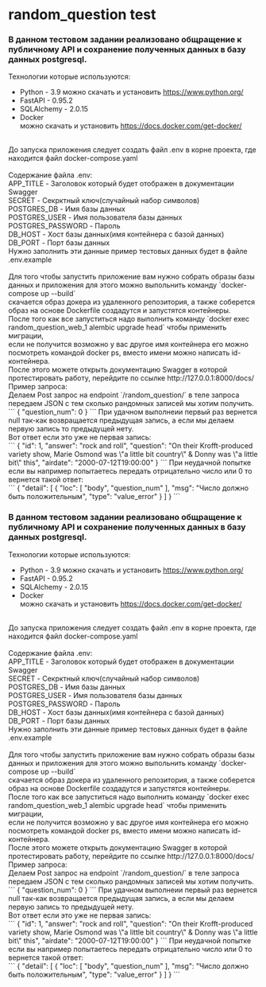 # random_question test
### В данном теcтовом задании реализовано общращение к публичному API и сохранение полученных данных в базу данных postgresql.<br>
Технологии которые используются:<br>
- Python - 3.9 можно скачать и установить https://www.python.org/
- FastAPI - 0.95.2
- SQLAlchemy - 2.0.15
- Docker<br> можно скачать и установить https://docs.docker.com/get-docker/
<br>
До запуска приложения следует создать файл .env в корне проекта, где находится файл docker-compose.yaml<br>
<br>
Содержание файла .env:<br>
APP_TITLE - Заголовок который будет отображен в документации Swagger<br>
SECRET - Секрктный ключ(случайный набор символов)<br>
POSTGRES_DB - Имя базы данных<br>
POSTGRES_USER - Имя пользователя базы данных<br>
POSTGRES_PASSWORD - Пароль<br>
DB_HOST - Хост базы данных(имя контейнера с базой данных)<br>
DB_PORT - Порт базы данных<br>
Нужно заполнить эти данные пример тестовых данных будет в файле .env.example<br>
<br>
Для того чтобы запустить приложение вам нужно собрать образы базы данных и приложения для этого можно выпольнить команду `docker-compose up --build`<br>
скачается образ докера из удаленного репозитория, а также соберется образ на основе Dockerfile создадутся и запустятся контейнеры.<br>
После того как все запуститься надо выполнить команду `docker exec random_question_web_1 alembic upgrade head` чтобы применить миграции,<br>
если не получится возможно у вас другое имя контейнера его можно посмотреть командой docker ps, вместо имени можно написать id-контейнера.<br>
После этого можете открыть документацию Swagger в которой протестировать работу, перейдите по ссылке http://127.0.0.1:8000/docs/ <br>
Пример запроса:<br>
Делаем Post запрос на endpoint `/random_question/` в теле запроса передаем JSON с тем сколько рандомных записей мы хотим получить.<br>
```
{
  "question_num": 0
}
```
При удачном выполнеии первый раз вернется null так-как возвращается предыдущая запись, а если мы делаем первую запись то предыдущей нету.<br>
Вот ответ если это уже не первая запись:<br>
```
{
  "id": 1,
  "answer": "rock and roll",
  "question": "On their Krofft-produced variety show, Marie Osmond was \"a little bit country\" & Donny was \"a little bit\" this",
  "airdate": "2000-07-12T19:00:00"
}
```
При неудачной попытке если вы например попытаетесь передать отрицательно число или 0 то вернется такой ответ:<br>
```
{
  "detail": [
    {
      "loc": [
        "body",
        "question_num"
      ],
      "msg": "Число должно быть положительным",
      "type": "value_error"
    }
  ]
}
```

### В данном теcтовом задании реализовано общращение к публичному API и сохранение полученных данных в базу данных postgresql.<br>
Технологии которые используются:<br>
- Python - 3.9 можно скачать и установить https://www.python.org/
- FastAPI - 0.95.2
- SQLAlchemy - 2.0.15
- Docker<br> можно скачать и установить https://docs.docker.com/get-docker/
<br>
До запуска приложения следует создать файл .env в корне проекта, где находится файл docker-compose.yaml<br>
<br>
Содержание файла .env:<br>
APP_TITLE - Заголовок который будет отображен в документации Swagger<br>
SECRET - Секрктный ключ(случайный набор символов)<br>
POSTGRES_DB - Имя базы данных<br>
POSTGRES_USER - Имя пользователя базы данных<br>
POSTGRES_PASSWORD - Пароль<br>
DB_HOST - Хост базы данных(имя контейнера с базой данных)<br>
DB_PORT - Порт базы данных<br>
Нужно заполнить эти данные пример тестовых данных будет в файле .env.example<br>
<br>
Для того чтобы запустить приложение вам нужно собрать образы базы данных и приложения для этого можно выпольнить команду `docker-compose up --build`<br>
скачается образ докера из удаленного репозитория, а также соберется образ на основе Dockerfile создадутся и запустятся контейнеры.<br>
После того как все запуститься надо выполнить команду `docker exec random_question_web_1 alembic upgrade head` чтобы применить миграции,<br>
если не получится возможно у вас другое имя контейнера его можно посмотреть командой docker ps, вместо имени можно написать id-контейнера.<br>
После этого можете открыть документацию Swagger в которой протестировать работу, перейдите по ссылке http://127.0.0.1:8000/docs/ <br>
Пример запроса:<br>
Делаем Post запрос на endpoint `/random_question/` в теле запроса передаем JSON с тем сколько рандомных записей мы хотим получить.<br>
```
{
  "question_num": 0
}
```
При удачном выполнеии первый раз вернется null так-как возвращается предыдущая запись, а если мы делаем первую запись то предыдущей нету.<br>
Вот ответ если это уже не первая запись:<br>
```
{
  "id": 1,
  "answer": "rock and roll",
  "question": "On their Krofft-produced variety show, Marie Osmond was \"a little bit country\" & Donny was \"a little bit\" this",
  "airdate": "2000-07-12T19:00:00"
}
```
При неудачной попытке если вы например попытаетесь передать отрицательно число или 0 то вернется такой ответ:<br>
```
{
  "detail": [
    {
      "loc": [
        "body",
        "question_num"
      ],
      "msg": "Число должно быть положительным",
      "type": "value_error"
    }
  ]
}
```
